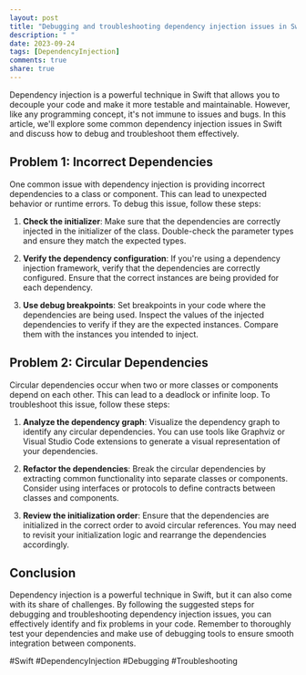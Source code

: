 ```yaml
---
layout: post
title: "Debugging and troubleshooting dependency injection issues in Swift"
description: " "
date: 2023-09-24
tags: [DependencyInjection]
comments: true
share: true
---
```


Dependency injection is a powerful technique in Swift that allows you to decouple your code and make it more testable and maintainable. However, like any programming concept, it's not immune to issues and bugs. In this article, we'll explore some common dependency injection issues in Swift and discuss how to debug and troubleshoot them effectively.

## Problem 1: Incorrect Dependencies

One common issue with dependency injection is providing incorrect dependencies to a class or component. This can lead to unexpected behavior or runtime errors. To debug this issue, follow these steps:

1. **Check the initializer**: Make sure that the dependencies are correctly injected in the initializer of the class. Double-check the parameter types and ensure they match the expected types.

2. **Verify the dependency configuration**: If you're using a dependency injection framework, verify that the dependencies are correctly configured. Ensure that the correct instances are being provided for each dependency.

3. **Use debug breakpoints**: Set breakpoints in your code where the dependencies are being used. Inspect the values of the injected dependencies to verify if they are the expected instances. Compare them with the instances you intended to inject.

## Problem 2: Circular Dependencies

Circular dependencies occur when two or more classes or components depend on each other. This can lead to a deadlock or infinite loop. To troubleshoot this issue, follow these steps:

1. **Analyze the dependency graph**: Visualize the dependency graph to identify any circular dependencies. You can use tools like Graphviz or Visual Studio Code extensions to generate a visual representation of your dependencies.

2. **Refactor the dependencies**: Break the circular dependencies by extracting common functionality into separate classes or components. Consider using interfaces or protocols to define contracts between classes and components.

3. **Review the initialization order**: Ensure that the dependencies are initialized in the correct order to avoid circular references. You may need to revisit your initialization logic and rearrange the dependencies accordingly.

## Conclusion

Dependency injection is a powerful technique in Swift, but it can also come with its share of challenges. By following the suggested steps for debugging and troubleshooting dependency injection issues, you can effectively identify and fix problems in your code. Remember to thoroughly test your dependencies and make use of debugging tools to ensure smooth integration between components.

#Swift #DependencyInjection #Debugging #Troubleshooting